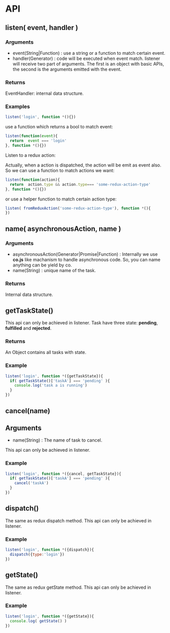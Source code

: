 # API

## listen( event, handler )

### Arguments

 - event(String|Function) : use a string or a function to match certain event.
 - handler(Generator) : code will be executed when event match. listener will receive two part of arguments. The first is an object with basic APIs, the second is the arguments emitted with the event.

### Returns

EventHandler: internal data structure.

### Examples

```javascript
listen('login', function *(){})
```

use a function which returns a bool to match event:

```javascript
listen(function(event){
  return  event === 'login'
}, function *(){})
```

Listen to a redux action:

Actually, when a action is dispatched, the action will be emit as event also. So we can use a function to match actions we want:

 ```javascript
 listen(function(action){
   return  action.type && action.type=== 'some-redux-action-type'
 }, function *(){})
 ```

 or use a helper function to match certain action type:

 ```javascript
 listen( fromReduxAction('some-redux-action-type'), function *(){
 })
 ```

 ## name( asynchronousAction, name )

 ### Arguments

  - asynchronousAction(Generator|Promise|Function) : Internally we use **co.js** like machanism to handle asynchronous code. So, you can name anything can be yield by co.
  - name(String) : unique name of the task.

 ### Returns

 Internal data structure.

## getTaskState()

This api can only be achieved in listener. Task have three state: **pending**, **fulfilled** and **rejected**.

### Returns

An Object contains all tasks with state.

### Example

```javascript
listen('login', function *({getTaskState}){
  if( getTaskState()['taskA'] === 'pending' ){
    console.log('task a is running')
  }
})
```

## cancel(name)

## Arguments

 - name(String) : The name of task to cancel.

This api can only be achieved in listener.

### Example

```javascript
listen('login', function *({cancel, getTaskState}){
  if( getTaskState()['taskA'] === 'pending' ){
    cancel('taskA')
  }
})
```

## dispatch()

The same as redux dispatch method. This api can only be achieved in listener.

### Example

```javascript
listen('login', function *({dispatch}){
  dispatch({type:'login'})
})
```

## getState()

The same as redux getState method. This api can only be achieved in listener.

### Example

```javascript
listen('login', function *({getState}){
  console.log( getState() )
})
```